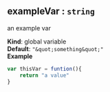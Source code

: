 <a name="exampleVar"></a>
## exampleVar : <code>string</code>
an example var

**Kind**: global variable  
**Default**: <code>&quot;\&quot;something\&quot;&quot;</code>  
**Example**  
```js
var thisVar = funtion(){
    return "a value"
}
```
